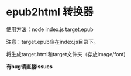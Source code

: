 # epub2html 转换器

使用方法：node index.js target.epub

注意：target.epub应在index.js目录下。

将生成target.html和target文件夹（存放image/font)


__有bug请直接issues__
